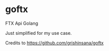 # goftx
FTX Api Golang

Just simplified for my use case.

Credits to https://github.com/grishinsana/goftx

